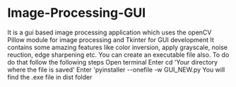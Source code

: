 # Image-Processing-GUI
It is a gui based image processing application which uses the openCV Pillow module for image processing and Tkinter for GUI development
It contains some amazing features like color inversion, apply grayscale, noise reuction, edge sharpening etc.
You can create an executable file also. To do do that follow the following steps
Open terminal
Enter cd 'Your directory where the file is saved'
Enter 'pyinstaller --onefile -w GUI_NEW.py
You will find the .exe file in dist folder
